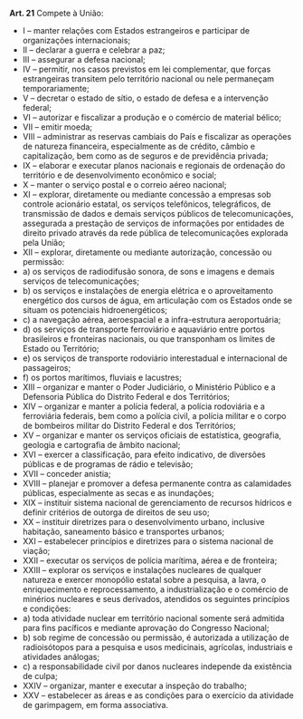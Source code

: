 **Art. 21** Compete à União:
* I – manter relações com Estados estrangeiros e participar de organizações internacionais;
* II – declarar a guerra e celebrar a paz;
* III – assegurar a defesa nacional;
* IV – permitir, nos casos previstos em lei complementar, que forças estrangeiras transitem pelo território nacional ou nele permaneçam temporariamente;
* V – decretar o estado de sítio, o estado de defesa e a intervenção federal;
* VI – autorizar e fiscalizar a produção e o comércio de material bélico;
* VII – emitir moeda;
* VIII – administrar as reservas cambiais do País e fiscalizar as operações de natureza financeira, especialmente as de crédito, câmbio e capitalização, bem como as de seguros e de previdência privada;
* IX – elaborar e executar planos nacionais e regionais de ordenação do território e de desenvolvimento econômico e social;
* X – manter o serviço postal e o correio aéreo nacional;
* XI – explorar, diretamente ou mediante concessão a empresas sob controle acionário estatal, os serviços telefônicos, telegráficos, de transmissão de dados e demais serviços públicos de telecomunicações, assegurada a prestação de serviços de informações por entidades de direito privado através da rede pública de telecomunicações explorada pela União;
* XII – explorar, diretamente ou mediante autorização, concessão ou permissão:
 * a) os serviços de radiodifusão sonora, de sons e imagens e demais serviços de telecomunicações;
 * b) os serviços e instalações de energia elétrica e o aproveitamento energético dos cursos de água, em articulação com os Estados onde se situam os potenciais hidroenergéticos;
 * c) a navegação aérea, aeroespacial e a infra-estrutura aeroportuária;
 * d) os serviços de transporte ferroviário e aquaviário entre portos brasileiros e fronteiras nacionais, ou que transponham os limites de Estado ou Território;
 * e) os serviços de transporte rodoviário interestadual e internacional de passageiros;
 * f) os portos marítimos, fluviais e lacustres;
* XIII – organizar e manter o Poder Judiciário, o Ministério Público e a Defensoria Pública do Distrito Federal e dos Territórios;
* XIV – organizar e manter a polícia federal, a polícia rodoviária e a ferroviária federais, bem como a polícia civil, a polícia militar e o corpo de bombeiros militar do Distrito Federal e dos Territórios;
* XV – organizar e manter os serviços oficiais de estatística, geografia, geologia e cartografia de âmbito nacional;
* XVI – exercer a classificação, para efeito indicativo, de diversões públicas e de programas de rádio e televisão;
* XVII – conceder anistia;
* XVIII – planejar e promover a defesa permanente contra as calamidades públicas, especialmente as secas e as inundações;
* XIX – instituir sistema nacional de gerenciamento de recursos hídricos e definir critérios de outorga de direitos de seu uso;
* XX – instituir diretrizes para o desenvolvimento urbano, inclusive habitação, saneamento básico e transportes urbanos;
* XXI – estabelecer princípios e diretrizes para o sistema nacional de viação;
* XXII – executar os serviços de polícia marítima, aérea e de fronteira;
* XXIII – explorar os serviços e instalações nucleares de qualquer natureza e exercer monopólio estatal sobre a pesquisa, a lavra, o enriquecimento e reprocessamento, a industrialização e o comércio de minérios nucleares e seus derivados, atendidos os seguintes princípios e condições:
 * a) toda atividade nuclear em território nacional somente será admitida para fins pacíficos e mediante aprovação do Congresso Nacional;
 * b) sob regime de concessão ou permissão, é autorizada a utilização de radioisótopos para a pesquisa e usos medicinais, agrícolas, industriais e atividades análogas;
 * c) a responsabilidade civil por danos nucleares independe da existência de culpa;
* XXIV – organizar, manter e executar a inspeção do trabalho;
* XXV – estabelecer as áreas e as condições para o exercício da atividade de garimpagem, em forma associativa.
